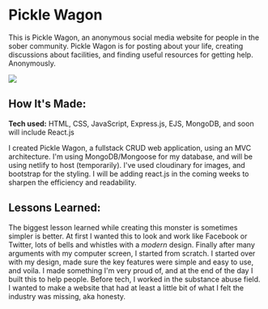 # Pickle Wagon


This is Pickle Wagon, an anonymous social media website for people in the sober community. Pickle Wagon is for posting about your life, creating discussions about facilities, and finding useful resources for getting help. Anonymously. 

![](https://github.com/BrookeLeeK/Pickle-Wagon/blob/main/Screen%20Recording%2011-18-2022%20at%2011.18%20AM.gif)






## How It's Made:

**Tech used:** HTML, CSS, JavaScript, Express.js, EJS, MongoDB, and soon will include React.js

I created Pickle Wagon, a fullstack CRUD web application, using an MVC architecture. I'm using MongoDB/Mongoose for my database, and will be using netlify to host (temporarily). I've used cloudinary for images, and bootstrap for the styling. I will be adding react.js in the coming weeks to sharpen the efficiency and readability.



## Lessons Learned:

The biggest lesson learned while creating this monster is sometimes simpler is better. At first I wanted this to look and work like Facebook or Twitter, lots of bells and whistles with a *modern* design. Finally after many arguments with my computer screen, I started from scratch. I started over with my design, made sure the key features were simple and easy to use, and voila. I made something I'm very proud of, and at the end of the day I built this to help people. Before tech, I worked in the substance abuse field. I wanted to make a website that had at least a little bit of what I felt the industry was missing, aka honesty.

